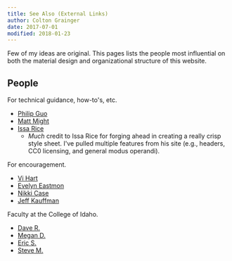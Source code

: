 ```yaml
---
title: See Also (External Links) 
author: Colton Grainger
date: 2017-07-01
modified: 2018-01-23
---
```


Few of my ideas are original. This pages lists the people most influential on both the material design and organizational structure of this website.

## People

For technical guidance, how-to's, etc.

+ [Philip Guo](http://pgbovine.net/)
+ [Matt Might](http://matt.might.net/)
+ [Issa Rice](http://issarice.com)
	- *Much* credit to Issa Rice for forging ahead in creating a really crisp style sheet. I've pulled multiple features from his site (e.g., headers, CC0 licensing, and general modus operandi). 

For encouragement.

- [Vi Hart](http://vihart.com/vi-hart-faq/)
- [Evelyn Eastmon](http://www.evelyneastmond.com/)
- [Nikki Case](http://blog.ncase.me/)
- [Jeff Kauffman](https://www.jefftk.com/index)

Faculty at the College of Idaho.

+ [Dave R.](https://www.collegeofidaho.edu/directory/david-rosoff)
+ [Megan D.](https://www.collegeofidaho.edu/directory/megan-dixon)
+ [Eric S.](https://www.collegeofidaho.edu/directory/eric-spencer)
+ [Steve M.](https://www.collegeofidaho.edu/directory/steve-maughan)

